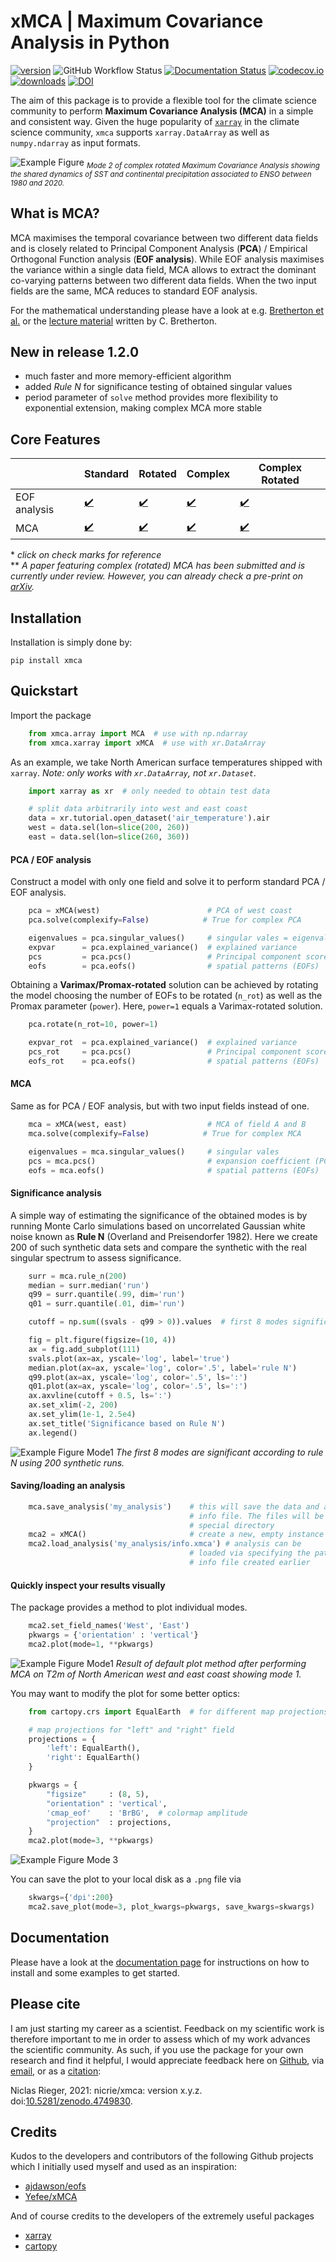 # xMCA | Maximum Covariance Analysis in Python

[![version](https://img.shields.io/pypi/v/xmca?color=f2cc8f&label=PyPI)](https://pypi.org/project/xmca/)
![GitHub Workflow Status](https://img.shields.io/github/workflow/status/nicrie/xmca/build-pip?color=81b29a)
[![Documentation Status](https://img.shields.io/readthedocs/xmca/latest?color=81b29a)](https://pyxmca.readthedocs.io/en/latest/?badge=latest)
[![codecov.io](https://codecov.io/github/nicrie/xmca/coverage.svg?branch=master)](https://codecov.io/github/nicrie/xmca?branch=master)
[![downloads](https://img.shields.io/pypi/dm/xmca?color=f2cc8f)](https://pypi.org/project/xmca/)
[![DOI](https://zenodo.org/badge/278134135.svg?color=f2cc8f)](https://zenodo.org/badge/latestdoi/278134135)

The aim of this package is to provide a flexible tool for the climate science community to perform **Maximum Covariance Analysis (MCA)** in a simple and consistent way. Given the huge popularity of [`xarray`][xarray] in the climate science community, `xmca` supports `xarray.DataArray` as well as `numpy.ndarray` as input formats.

![Example Figure](figs/example-plot2.png)
*<sub>Mode 2 of complex rotated Maximum Covariance Analysis showing the shared dynamics of SST and continental precipitation associated to ENSO between 1980 and 2020.</sub>*


## What is MCA?
MCA maximises the temporal covariance between two different
data fields and is closely related to Principal Component Analysis (**PCA**) / Empirical
Orthogonal Function analysis (**EOF analysis**). While EOF analysis maximises the variance within a single data
field, MCA allows to extract the dominant co-varying patterns between two different data
fields. When the two input fields are the same, MCA reduces to standard EOF analysis.

For the mathematical understanding please have a look at e.g. [Bretherton et al.][bretherton-paper] or the [lecture material][mca-material] written by C. Bretherton.

## New in release 1.2.0
- much faster and more memory-efficient algorithm
- added *Rule N* for significance testing of obtained singular values
- period parameter of `solve` method provides more flexibility to exponential extension, making complex MCA more stable

## Core Features



|              	| Standard 	| Rotated 	| Complex 	| Complex Rotated 	|
|--------------	|----------	|----------	|---------	|------------------	|
| EOF analysis 	|[:heavy_check_mark:][pca]|[:heavy_check_mark:][rotated-pca]|[:heavy_check_mark:][complex-pca]|[:heavy_check_mark:][crpca]|
| MCA          	|[:heavy_check_mark:][mca]|[:heavy_check_mark:][rotated-mca]|[:heavy_check_mark:][xmca]|[:heavy_check_mark:][xmca]|

\* *click on check marks for reference* \
\** *A paper featuring complex (rotated) MCA has been submitted and is currently under review. However, you can already check a pre-print on [arXiv][xmca].*


## Installation
Installation is simply done by:

    pip install xmca


## Quickstart

Import the package

```py
    from xmca.array import MCA  # use with np.ndarray
    from xmca.xarray import xMCA  # use with xr.DataArray
```

As an example, we take North American surface temperatures shipped with
`xarray`. *Note: only works with `xr.DataArray`, not `xr.Dataset`*.


```py
    import xarray as xr  # only needed to obtain test data

    # split data arbitrarily into west and east coast
    data = xr.tutorial.open_dataset('air_temperature').air
    west = data.sel(lon=slice(200, 260))
    east = data.sel(lon=slice(260, 360))
```

#### PCA / EOF analysis
Construct a model with only one field and solve it to perform standard PCA /
EOF analysis.
```py
    pca = xMCA(west)                        # PCA of west coast
    pca.solve(complexify=False)            # True for complex PCA

    eigenvalues = pca.singular_values()     # singular vales = eigenvalues for PCA
    expvar      = pca.explained_variance()  # explained variance
    pcs         = pca.pcs()                 # Principal component scores (PCs)
    eofs        = pca.eofs()                # spatial patterns (EOFs)
```

Obtaining a **Varimax/Promax-rotated** solution can be achieved by rotating
the model choosing the number of EOFs to be rotated (`n_rot`) as well as the
Promax parameter (`power`). Here, `power=1` equals a Varimax-rotated solution.
```py
    pca.rotate(n_rot=10, power=1)

    expvar_rot  = pca.explained_variance()  # explained variance
    pcs_rot     = pca.pcs()                 # Principal component scores (PCs)
    eofs_rot    = pca.eofs()                # spatial patterns (EOFs)
```

#### MCA
Same as for PCA / EOF analysis, but with two input fields instead of
one.
```py    
    mca = xMCA(west, east)                  # MCA of field A and B
    mca.solve(complexify=False)            # True for complex MCA

    eigenvalues = mca.singular_values()     # singular vales
    pcs = mca.pcs()                         # expansion coefficient (PCs)
    eofs = mca.eofs()                       # spatial patterns (EOFs)
```

#### Significance analysis
A simple way of estimating the significance of the obtained modes is by
running Monte Carlo simulations based on uncorrelated Gaussian white
noise known as **Rule N** (Overland and Preisendorfer 1982). Here we create 200 of such synthetic data sets and compare the synthetic with the real singular spectrum to assess significance.

```py    
    surr = mca.rule_n(200)
    median = surr.median('run')
    q99 = surr.quantile(.99, dim='run')
    q01 = surr.quantile(.01, dim='run')

    cutoff = np.sum((svals - q99 > 0)).values  # first 8 modes significant

    fig = plt.figure(figsize=(10, 4))
    ax = fig.add_subplot(111)
    svals.plot(ax=ax, yscale='log', label='true')
    median.plot(ax=ax, yscale='log', color='.5', label='rule N')
    q99.plot(ax=ax, yscale='log', color='.5', ls=':')
    q01.plot(ax=ax, yscale='log', color='.5', ls=':')
    ax.axvline(cutoff + 0.5, ls=':')
    ax.set_xlim(-2, 200)
    ax.set_ylim(1e-1, 2.5e4)
    ax.set_title('Significance based on Rule N')
    ax.legend()
```

![Example Figure Mode1](figs/rule-n.png)
*The first 8 modes are significant according to rule N using 200 synthetic runs.*


#### Saving/loading an analysis

```py
    mca.save_analysis('my_analysis')    # this will save the data and a respective
                                        # info file. The files will be stored in a
                                        # special directory
    mca2 = xMCA()                       # create a new, empty instance
    mca2.load_analysis('my_analysis/info.xmca') # analysis can be
                                        # loaded via specifying the path to the
                                        # info file created earlier
```

#### Quickly inspect your results visually

The package provides a method to plot individual modes.

```py
    mca2.set_field_names('West', 'East')
    pkwargs = {'orientation' : 'vertical'}
    mca2.plot(mode=1, **pkwargs)
```
![Example Figure Mode1](figs/xmca-example-mode1.png)
*Result of default plot method after performing MCA on T2m of North American west and east coast showing mode 1.*

You may want to modify the plot for some better optics:

```py
    from cartopy.crs import EqualEarth  # for different map projections

    # map projections for "left" and "right" field
    projections = {
        'left': EqualEarth(),
        'right': EqualEarth()
    }

    pkwargs = {
        "figsize"     : (8, 5),
        "orientation" : 'vertical',
        'cmap_eof'    : 'BrBG',  # colormap amplitude
        "projection"  : projections,
    }
    mca2.plot(mode=3, **pkwargs)
```

![Example Figure Mode 3](figs/xmca-example-mode3.png)

You can save the plot to your local disk as a ``.png`` file via

```py
    skwargs={'dpi':200}
    mca2.save_plot(mode=3, plot_kwargs=pkwargs, save_kwargs=skwargs)
```


## Documentation
Please have a look at the [documentation page](https://pyxmca.readthedocs.io/en/latest/index.html) for instructions on how to install and some examples to get started.

## Please cite
I am just starting my career as a scientist. Feedback on my scientific work is therefore important to me in order to assess which of my work advances the scientific community. As such, if you use the package for your own research and find it helpful, I would appreciate feedback here on [Github](https://github.com/nicrie/xmca/issues/new), via [email](mailto:niclasrieger@gmail.com), or as a [citation](http://doi.org/10.5281/zenodo.4749830):

Niclas Rieger, 2021: nicrie/xmca: version x.y.z. doi:[10.5281/zenodo.4749830](https://doi.org/10.5281/zenodo.4749830).


## Credits
Kudos to the developers and contributors of the following Github projects which I initially used myself and used as an inspiration:

* [ajdawson/eofs](https://github.com/ajdawson/eofs)
* [Yefee/xMCA](https://github.com/Yefee/xMCA)

And of course credits to the developers of the extremely useful packages

* [xarray](http://xarray.pydata.org/en/stable/)
* [cartopy](https://scitools.org.uk/cartopy/docs/latest/)



[xarray]: http://xarray.pydata.org/en/stable/

[cartopy]: https://scitools.org.uk/cartopy/docs/latest/installing.html

[pca]: https://en.wikipedia.org/wiki/Empirical_orthogonal_functions

[mca]: ftp://eos.atmos.washington.edu/pub/breth/papers/1992/SVD-theory.pdf

[mca-material]: https://atmos.washington.edu/~breth/classes/AS552/lect/lect22.pdf

[bretherton-paper]: https://journals.ametsoc.org/view/journals/clim/5/6/1520-0442_1992_005_0541_aiomff_2_0_co_2.xml

[rotated-pca]: https://climatedataguide.ucar.edu/climate-data-tools-and-analysis/empirical-orthogonal-function-eof-analysis-and-rotated-eof-analysis

[rotated-mca]: https://journals.ametsoc.org/jcli/article/8/11/2631/35764/Orthogonal-Rotation-of-Spatial-Patterns-Derived

[varimax]: https://en.wikipedia.org/wiki/Varimax_rotation

[promax]: https://bpspsychub.onlinelibrary.wiley.com/doi/abs/10.1111/j.2044-8317.1964.tb00244.x

[complex-pca]: https://journals.ametsoc.org/doi/abs/10.1175/1520-0450(1984)023%3C1660%3ACPCATA%3E2.0.CO%3B2

[crpca]: https://rmets.onlinelibrary.wiley.com/doi/abs/10.1002/joc.3370140706

[theta]: https://linkinghub.elsevier.com/retrieve/pii/S0169207016300243

[xmca]: https://arxiv.org/abs/2105.04618
